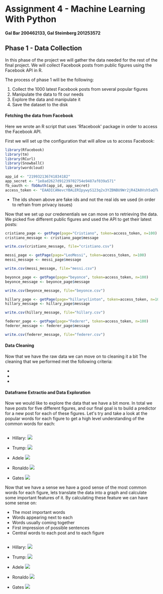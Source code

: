 # Assignment 4 - Machine Learning With Python

#### Gal Bar 200462133, Gal Steimberg 201253572

## Phase 1 - Data Collection

In this phase of the project we will gather the data needed for the rest of the final project. We will collect Facebook posts from public figures using the Facebook API in R. 

The process of phase 1 will be the following:
1. Collect the 1000 latest Facebook posts from several popular figures
2. Manipulate the data to fit our needs
3. Explore the data and manipulate it
4. Save the dataset to the disk


#### Fetching the data from Facebook

Here we wrote an R script that uses 'Rfacebook' package in order to access the Facebook API.

First we will set up the configuration that will allow us to access Facebook: 

```r
library(Rfacebook)
library(tm)
library(RCurl)
library(SnowballC)
library(wordcloud)

app_id <- "219932136741834182"
app_secret <- "1e8ad2627d91239702754e9487af039a571"
fb_oauth <- fbOAuth(app_id, app_secret)
access_token <- "EAADICANevcYBALERIpywyS123q2x3YZBNBU9Wr2jR4ZA8Vsh5aQTWtngZAsIZAMi8zFRroGCEVkJBI9ab1ZBpLws3KYrxQhnVZB4DDm6yML9vZCDHAb4HJZACgZAjUca67Jyl3t7klRQfNRUMuYp8oldMeLKzPZAhucyCXscZD"
```
* The ids shown above are fake ids and not the real ids we used (in order to refrain from privacy issues)


Now that we set up our credenentials we can move on to retrieving the data. We picked five different public figures and used the API to get their latest posts:

```r
cristiano_page <- getPage(page="Cristiano", token=access_token, n=100)
cristiano_message <- cristiano_page$message

write.csv(cristiano_message, file="cristiano.csv")

messi_page <- getPage(page="LeoMessi", token=access_token, n=100)
messi_message <- messi_page$message

write.csv(messi_message, file="messi.csv")

beyonce_page <- getPage(page="beyonce", token=access_token, n=100)
beyonce_message <- beyonce_page$message

write.csv(beyonce_message, file="beyonce.csv")

hillary_page <- getPage(page="hillaryclinton", token=access_token, n=100)
hillary_message <- hillary_page$message

write.csv(hillary_message, file="hillary.csv")

federer_page <- getPage(page="Federer", token=access_token, n=100)
federer_message <- federer_page$message

write.csv(federer_message, file="federer.csv")
```
#### Data Cleaning

Now that we have the raw data we can move on to cleaning it a bit
The cleaning that we performed met the following criteria:

- 
- 
-

#### Dataframe Extractio and Data Exploration

Now we would like to explore the data that we have a bit more.
In total we have posts for five different figures, and our final goal is to build a predictor for a new post for each of these figures. Let's try and take a look at the popular words for each figure to get a high level understanding of the common words for each:

```r

```


- Hillary:
![](img/hilary-cloud.PNG)


- Trump:
![](img/trump-cloud100.PNG)


- Adele
![](img/adele-cloud.PNG)


- Ronaldo
![](img/cristiano-cloud.PNG)


- Gates
![](img/gates-cloud.PNG)


Now that we have a sense we have a good sense of the most common words for each figure, lets translate the data into a graph and calculate some important features of it. By calculating these feature we can have some sense on:
- The most important words
- Words appearing next to each
- Words usually coming together
- First impression of possible sentences
- Central words to each post and to each figure



```r

```


- Hillary:
![](img/hilary-graph.PNG)


- Trump:
![](img/trump-graph.PNG)


- Adele
![](img/adele-graph.PNG)


- Ronaldo
![](images/cristiano-graph.PNG)


- Gates
![](images/gates-graph.PNG)






